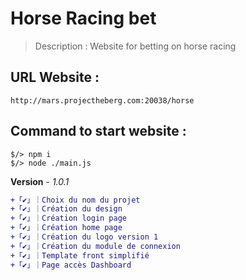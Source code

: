 # Horse Racing bet

> Description : Website for betting on horse racing

## URL Website :
```
http://mars.projectheberg.com:20038/horse
```

## Command to start website :

```
$/> npm i
$/> node ./main.js
```

**Version** - *1.0.1*
```DIFF
+「✔️」｜Choix du nom du projet 
+「✔️」｜Création du design
+「✔️」｜Création login page
+「✔️」｜Création home page
+「✔️」｜Création du logo version 1
+「✔️」｜Création du module de connexion
+「✔️」｜Template front simplifié
+「✔️」｜Page accès Dashboard
```
